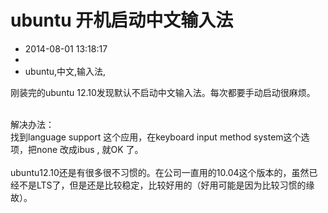 # ubuntu 开机启动中文输入法
- 2014-08-01 13:18:17
- 
- ubuntu,中文,输入法,

刚装完的ubuntu 12.10发现默认不启动中文输入法。每次都要手动启动很麻烦。<div><br /></div><div>解决办法：</div><div>找到language support 这个应用，在keyboard input method system这个选项，把none 改成ibus , 就OK 了。</div><div><br /></div><div>ubuntu12.10还是有很多很不习惯的。在公司一直用的10.04这个版本的，虽然已经不是LTS了，但是还是比较稳定，比较好用的（好用可能是因为比较习惯的缘故）。</div>